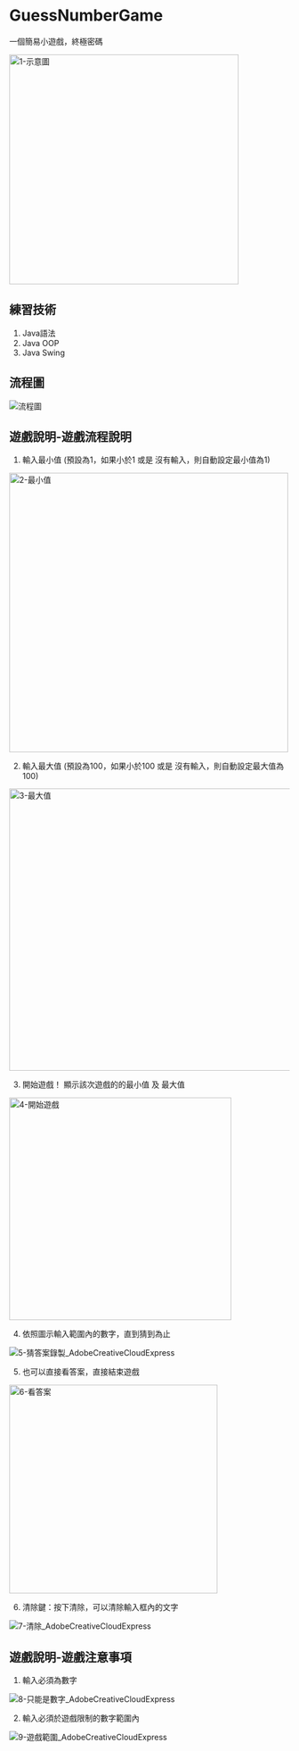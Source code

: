 # GuessNumberGame
一個簡易小遊戲，終極密碼

<img width="412" alt="1-示意圖" src="https://user-images.githubusercontent.com/68499661/159149772-b0cba508-787b-4041-bcc0-f9979c1fb8ee.png">

## 練習技術
1. Java語法
2. Java OOP
3. Java Swing

## 流程圖
![流程圖](https://user-images.githubusercontent.com/68499661/158064106-0dbd00e2-8d5f-41ee-8ad4-48a2ba6cf84b.jpg)

## 遊戲說明-遊戲流程說明
1. 輸入最小值 (預設為1，如果小於1 或是 沒有輸入，則自動設定最小值為1)
<img width="501" alt="2-最小值" src="https://user-images.githubusercontent.com/68499661/159149885-5a15bc40-99f7-4e13-92cc-9ba21d12545a.png">

2. 輸入最大值 (預設為100，如果小於100 或是 沒有輸入，則自動設定最大值為100)
<img width="506" alt="3-最大值" src="https://user-images.githubusercontent.com/68499661/159149933-1c611a34-713f-4b97-9657-ce702114798e.png">

3. 開始遊戲！ 顯示該次遊戲的的最小值 及 最大值
<img width="399" alt="4-開始遊戲" src="https://user-images.githubusercontent.com/68499661/159149992-2402189a-db10-470e-9d8e-84df5a672d18.png">

4. 依照圖示輸入範圍內的數字，直到猜到為止

![5-猜答案錄製_AdobeCreativeCloudExpress](https://user-images.githubusercontent.com/68499661/159150109-8781d425-2b55-4670-8c48-8b11d3d20654.gif)

5. 也可以直接看答案，直接結束遊戲
<img width="374" alt="6-看答案" src="https://user-images.githubusercontent.com/68499661/159150329-edd1a316-c103-475d-9e65-64d7af9510b5.png">

6. 清除鍵：按下清除，可以清除輸入框內的文字

![7-清除_AdobeCreativeCloudExpress](https://user-images.githubusercontent.com/68499661/159150605-c9780ea5-00a7-40de-828c-456b1004abbd.gif)


## 遊戲說明-遊戲注意事項
1. 輸入必須為數字

![8-只能是數字_AdobeCreativeCloudExpress](https://user-images.githubusercontent.com/68499661/159150463-aa8583fa-b118-499d-818f-c14c8f5c70e9.gif)

2. 輸入必須於遊戲限制的數字範圍內

![9-遊戲範圍_AdobeCreativeCloudExpress](https://user-images.githubusercontent.com/68499661/159150537-83435fb0-0150-495b-bf1f-956ad257e0ad.gif)
